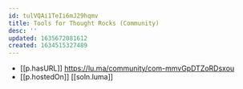 ```yaml
---
id: tulVQAi1TeIi6mJ29hqmv
title: Tools for Thought Rocks (Community)
desc: ''
updated: 1635672081612
created: 1634515327489
---
```



- [[p.hasURL]] https://lu.ma/community/com-mmvGpDTZoRDsxou
- [[p.hostedOn]] [[soln.luma]]
